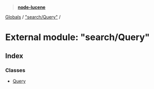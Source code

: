 > **[node-lucene](../README.md)**

[Globals](../README.md) / ["search/Query"](_search_query_.md) /

# External module: "search/Query"

## Index

### Classes

* [Query](../classes/_search_query_.query.md)